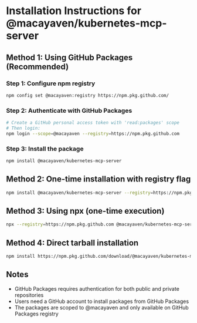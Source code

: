 # Installation Instructions for @macayaven/kubernetes-mcp-server

## Method 1: Using GitHub Packages (Recommended)

### Step 1: Configure npm registry
```bash
npm config set @macayaven:registry https://npm.pkg.github.com/
```

### Step 2: Authenticate with GitHub Packages
```bash
# Create a GitHub personal access token with 'read:packages' scope
# Then login:
npm login --scope=@macayaven --registry=https://npm.pkg.github.com
```

### Step 3: Install the package
```bash
npm install @macayaven/kubernetes-mcp-server
```

## Method 2: One-time installation with registry flag
```bash
npm install @macayaven/kubernetes-mcp-server --registry=https://npm.pkg.github.com
```

## Method 3: Using npx (one-time execution)
```bash
npx --registry=https://npm.pkg.github.com @macayaven/kubernetes-mcp-server
```

## Method 4: Direct tarball installation
```bash
npm install https://npm.pkg.github.com/download/@macayaven/kubernetes-mcp-server/0.0.53-127-gee20cd9/kubernetes-mcp-server-0.0.53-127-gee20cd9.tgz
```

## Notes
- GitHub Packages requires authentication for both public and private repositories
- Users need a GitHub account to install packages from GitHub Packages
- The packages are scoped to @macayaven and only available on GitHub Packages registry
